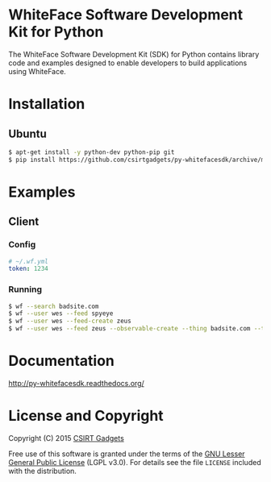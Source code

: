 # WhiteFace Software Development Kit for Python
The WhiteFace Software Development Kit (SDK) for Python contains library code and examples designed to enable developers to build applications using WhiteFace.

# Installation
## Ubuntu
  ```bash
  $ apt-get install -y python-dev python-pip git
  $ pip install https://github.com/csirtgadgets/py-whitefacesdk/archive/master.tar.gz
  ```

# Examples
## Client
### Config
  ```yaml
  # ~/.wf.yml
  token: 1234
  ```
### Running
  ```bash
  $ wf --search badsite.com
  $ wf --user wes --feed spyeye
  $ wf --user wes --feed-create zeus
  $ wf --user wes --feed zeus --observable-create --thing badsite.com --tags zeus,bot --comment 'this is a really bad guy...'
  ```

# Documentation

http://py-whitefacesdk.readthedocs.org/


# License and Copyright

Copyright (C) 2015 [CSIRT Gadgets](http://csirtgadgets.com)

Free use of this software is granted under the terms of the [GNU Lesser General Public License](https://www.gnu.org/licenses/lgpl.html) (LGPL v3.0). For details see the file ``LICENSE`` included with the distribution.

